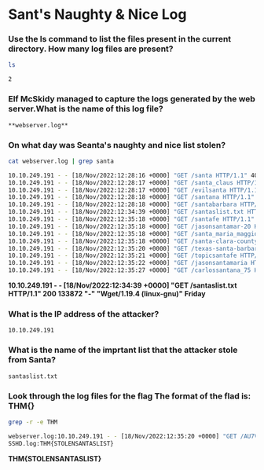 # Sant's Naughty & Nice Log

### Use the **ls** command to list the files present in the current directory. How many log files are present?
```bash
ls
```
```
2
```

### Elf McSkidy managed to capture the logs generated by the web server.What is the name of this log file?

   ```
   **webserver.log**
   ```

### On what day was Seanta's naughty and nice list stolen?
```bash
cat webserver.log | grep santa
```
```bash
10.10.249.191 - - [18/Nov/2022:12:28:16 +0000] "GET /santa HTTP/1.1" 404 437 "-" "gobuster/3.0.1"
10.10.249.191 - - [18/Nov/2022:12:28:17 +0000] "GET /santa_claus HTTP/1.1" 404 437 "-" "gobuster/3.0.1"
10.10.249.191 - - [18/Nov/2022:12:28:17 +0000] "GET /evilsanta HTTP/1.1" 404 437 "-" "gobuster/3.0.1"
10.10.249.191 - - [18/Nov/2022:12:28:18 +0000] "GET /santana HTTP/1.1" 404 437 "-" "gobuster/3.0.1"
10.10.249.191 - - [18/Nov/2022:12:28:18 +0000] "GET /santabarbara HTTP/1.1" 404 437 "-" "gobuster/3.0.1"
10.10.249.191 - - [18/Nov/2022:12:34:39 +0000] "GET /santaslist.txt HTTP/1.1" 200 133872 "-" "Wget/1.19.4 (linux-gnu)"
10.10.249.191 - - [18/Nov/2022:12:35:18 +0000] "GET /santafe HTTP/1.1" 404 437 "-" "gobuster/3.0.1"
10.10.249.191 - - [18/Nov/2022:12:35:18 +0000] "GET /jasonsantamar-20 HTTP/1.1" 404 437 "-" "gobuster/3.0.1"
10.10.249.191 - - [18/Nov/2022:12:35:18 +0000] "GET /santa_maria_maggiore HTTP/1.1" 404 437 "-" "gobuster/3.0.1"
10.10.249.191 - - [18/Nov/2022:12:35:18 +0000] "GET /santa-clara-county HTTP/1.1" 404 437 "-" "gobuster/3.0.1"
10.10.249.191 - - [18/Nov/2022:12:35:20 +0000] "GET /texas-santa-barbara HTTP/1.1" 404 437 "-" "gobuster/3.0.1"
10.10.249.191 - - [18/Nov/2022:12:35:21 +0000] "GET /topicsantafe HTTP/1.1" 404 437 "-" "gobuster/3.0.1"
10.10.249.191 - - [18/Nov/2022:12:35:22 +0000] "GET /jasonsantamaria HTTP/1.1" 404 437 "-" "gobuster/3.0.1"
10.10.249.191 - - [18/Nov/2022:12:35:27 +0000] "GET /carlossantana_75 HTTP/1.1" 404 437 "-" "gobuster/3.0.1"
```
   **10.10.249.191 - - [18/Nov/2022:12:34:39 +0000] "GET /santaslist.txt HTTP/1.1" 200 133872 "-" "Wget/1.19.4 (linux-gnu)"**
   **Friday**
   
   
### What is the IP address of the attacker?
```
10.10.249.191
```
### What is the name of the imprtant list that the attacker stole from Santa?
```
santaslist.txt
```
### Look through the log files for the flag  The format of the flad is: **THM{}**
  ```bash
  grep -r -e THM
  ```
  ```bash
  webserver.log:10.10.249.191 - - [18/Nov/2022:12:35:20 +0000] "GET /AU7VTHM1YVYV8 HTTP/1.1" 404 437 "-" "gobuster/3.0.1"
  SSHD.log:THM{STOLENSANTASLIST}
  ```
   **THM{STOLENSANTASLIST}**
